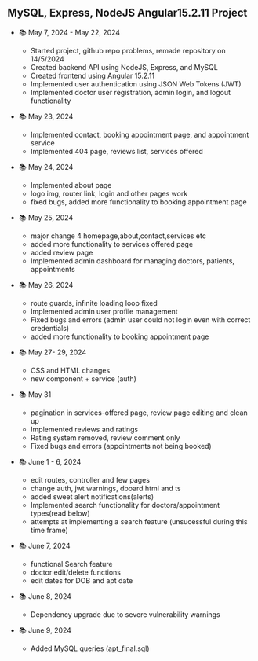 ## MySQL, Express, NodeJS Angular15.2.11 Project

- 📚️ May 7, 2024 - May 22, 2024
    - Started project, github repo problems, remade repository on 14/5/2024
    - Created backend API using NodeJS, Express, and MySQL
    - Created frontend using Angular 15.2.11
    - Implemented user authentication using JSON Web Tokens (JWT)
    - Implemented doctor user registration, admin login, and logout functionality 

- 📚️ May 23, 2024
    - Implemented contact, booking appointment page, and appointment service
    - Implemented 404 page, reviews list, services offered
    
- 📚️ May 24, 2024
    - Implemented about page
    - logo img, router link, login and other pages work
    - fixed bugs, added more functionality to booking appointment page

- 📚️ May 25, 2024
    - major change 4 homepage,about,contact,services etc
    - added more functionality to services offered page
    - added review page
    - Implemented admin dashboard for managing doctors, patients, appointments
    
- 📚️ May 26, 2024
    - route guards, infinite loading loop fixed
    - Implemented admin user profile management
    - Fixed bugs and errors (admin user could not login even with correct credentials)
    - added more functionality to booking appointment page

- 📚️ May 27- 29, 2024
    - CSS and HTML changes
    - new component + service (auth)

- 📚️ May 31
    - pagination in services-offered page, review page editing and clean up
    - Implemented reviews and ratings
    - Rating system removed, review comment only
    - Fixed bugs and errors (appointments not being booked)

- 📚️ June 1 - 6, 2024
    - edit routes, controller and few pages
    - change auth, jwt warnings, dboard html and ts
    - added sweet alert notifications(alerts)
    - Implemented search functionality for doctors/appointment types(read below)
    - attempts at implementing a search feature (unsucessful during this time frame)

- 📚️ June 7, 2024
    - functional Search feature
    - doctor edit/delete functions
    - edit dates for DOB and apt date

- 📚️ June 8, 2024
    - Dependency upgrade due to severe vulnerability warnings

- 📚️ June 9, 2024
    - Added MySQL queries (apt_final.sql)
